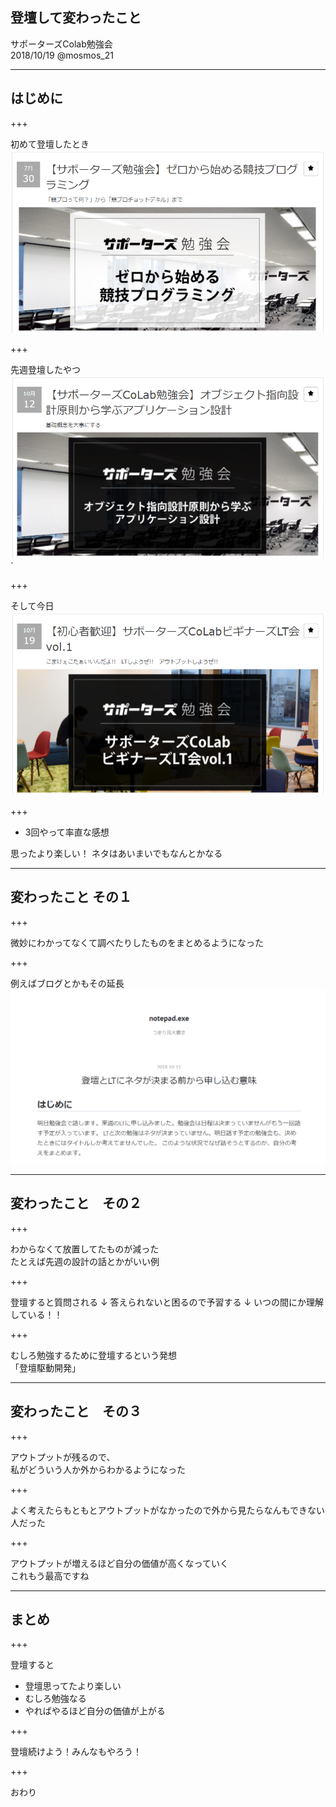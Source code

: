 ## 登壇して変わったこと

サポーターズColab勉強会  
2018/10/19 @mosmos_21

---

## はじめに

+++

初めて登壇したとき
![1](images/1.PNG)

+++

先週登壇したやつ
![2](images/2.PNG)`

+++

そして今日
![3](images/3.PNG)

+++

- 3回やって率直な感想

思ったより楽しい！
ネタはあいまいでもなんとかなる

---

## 変わったこと その１

+++

微妙にわかってなくて調べたりしたものをまとめるようになった

+++

例えばブログとかもその延長
![4](images/4.PNG)

---

## 変わったこと　その２

+++

わからなくて放置してたものが減った  
たとえば先週の設計の話とかがいい例

+++

登壇すると質問される
↓
答えられないと困るので予習する
↓
いつの間にか理解している！！

+++

むしろ勉強するために登壇するという発想  
「登壇駆動開発」

---

## 変わったこと　その３

+++

アウトプットが残るので、  
私がどういう人か外からわかるようになった

+++

よく考えたらもともとアウトプットがなかったので外から見たらなんもできない人だった

+++

アウトプットが増えるほど自分の価値が高くなっていく  
これもう最高ですね

---

## まとめ

+++

登壇すると

- 登壇思ってたより楽しい
- むしろ勉強なる
- やればやるほど自分の価値が上がる

+++

登壇続けよう！みんなもやろう！

+++

おわり